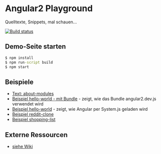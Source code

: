 # Angular2 Playground
Quelltexte, Snippets, mal schauen...

[![Build status](https://api.travis-ci.org/Angular2Buch/code.svg)](https://travis-ci.org/Angular2Buch/code)

## Demo-Seite starten

```cmd
$ npm install
$ npm run-script build
$ npm start
```

## Beispiele

* [Text: about-modules](about-modules)
* [Beispiel hello-world - mit Bundle](hello-world-bundle) - zeigt, wie das Bundle angular2.dev.js verwendet wird
* [Beispiel hello-world](hello-world) - zeigt, wie Angular per System.js geladen wird
* [Beispiel reddit-clone](reddit-clone)
* [Beispiel shopping-list](shopping-list)

## Externe Ressourcen

* [siehe Wiki](https://github.com/Angular2Buch/code/wiki)
